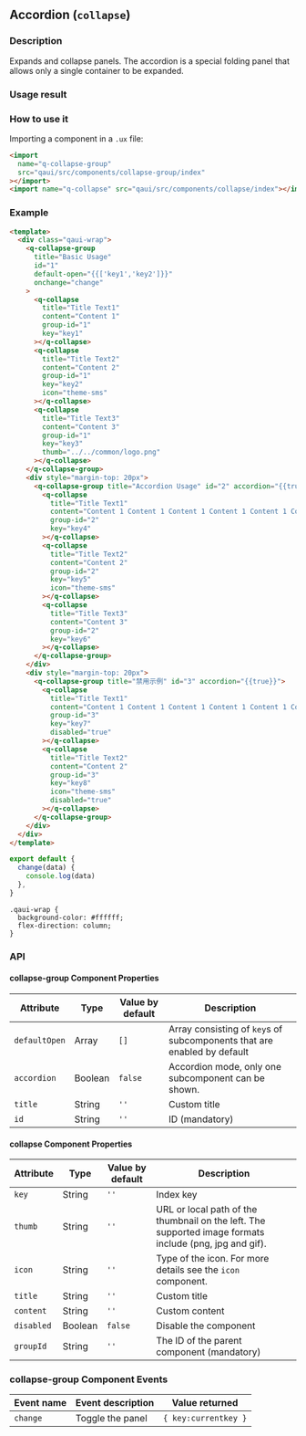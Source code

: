 ## Accordion (`collapse`)

### Description

Expands and collapse panels. The accordion is a special folding panel that allows only a single container to be expanded.

### Usage result

<preview url="https://quick-app-ui.glitch.me/preview/pages/collapse-group/"/>

### How to use it

Importing a component in a `.ux` file:

```html
<import
  name="q-collapse-group"
  src="qaui/src/components/collapse-group/index"
></import>
<import name="q-collapse" src="qaui/src/components/collapse/index"></import>
```

### Example

```html
<template>
  <div class="qaui-wrap">
    <q-collapse-group
      title="Basic Usage"
      id="1"
      default-open="{{['key1','key2']}}"
      onchange="change"
    >
      <q-collapse
        title="Title Text1"
        content="Content 1"
        group-id="1"
        key="key1"
      ></q-collapse>
      <q-collapse
        title="Title Text2"
        content="Content 2"
        group-id="1"
        key="key2"
        icon="theme-sms"
      ></q-collapse>
      <q-collapse
        title="Title Text3"
        content="Content 3"
        group-id="1"
        key="key3"
        thumb="../../common/logo.png"
      ></q-collapse>
    </q-collapse-group>
    <div style="margin-top: 20px">
      <q-collapse-group title="Accordion Usage" id="2" accordion="{{true}}">
        <q-collapse
          title="Title Text1"
          content="Content 1 Content 1 Content 1 Content 1 Content 1 Content 1 Content 1 Content 1 Content 1 Content 1 Content 1 Content 1 Content 1 Content 1 Content 1 Content 1 Content 1 Content 1 Content 1 Content 1 Content 1 Content 1 Content 1"
          group-id="2"
          key="key4"
        ></q-collapse>
        <q-collapse
          title="Title Text2"
          content="Content 2"
          group-id="2"
          key="key5"
          icon="theme-sms"
        ></q-collapse>
        <q-collapse
          title="Title Text3"
          content="Content 3"
          group-id="2"
          key="key6"
        ></q-collapse>
      </q-collapse-group>
    </div>
    <div style="margin-top: 20px">
      <q-collapse-group title="禁用示例" id="3" accordion="{{true}}">
        <q-collapse
          title="Title Text1"
          content="Content 1 Content 1 Content 1 Content 1 Content 1 Content 1 Content 1 Content 1 Content 1 Content 1 Content 1 Content 1 Content 1 Content 1 Content 1 Content 1 Content 1 Content 1 Content 1 Content 1 Content 1 Content 1 Content 1"
          group-id="3"
          key="key7"
          disabled="true"
        ></q-collapse>
        <q-collapse
          title="Title Text2"
          content="Content 2"
          group-id="3"
          key="key8"
          icon="theme-sms"
          disabled="true"
        ></q-collapse>
      </q-collapse-group>
    </div>
  </div>
</template>
```

```js
export default {
  change(data) {
    console.log(data)
  },
}
```

```less
.qaui-wrap {
  background-color: #ffffff;
  flex-direction: column;
}
```

### API

#### collapse-group Component Properties

| Attribute     | Type    | Value by default | Description                                                             |
| ------------- | ------- | ---------------- | ----------------------------------------------------------------------- |
| `defaultOpen` | Array   | `[]`             | Array consisting of `key`s of subcomponents that are enabled by default |
| `accordion`   | Boolean | `false`          | Accordion mode, only one subcomponent can be shown.                     |
| `title`       | String  | `''`             | Custom title                                                            |
| `id`          | String  | `''`             | ID (mandatory)                                                          |

#### collapse Component Properties

| Attribute  | Type    | Value by default | Description                                                                                             |
| ---------- | ------- | ---------------- | ------------------------------------------------------------------------------------------------------- |
| `key`      | String  | `''`             | Index key                                                                                               |
| `thumb`    | String  | `''`             | URL or local path of the thumbnail on the left. The supported image formats include (png, jpg and gif). |
| `icon`     | String  | `''`             | Type of the icon. For more details see the `icon` component.                                            |
| `title`    | String  | `''`             | Custom title                                                                                            |
| `content`  | String  | `''`             | Custom content                                                                                          |
| `disabled` | Boolean | `false`          | Disable the component                                                                                   |
| `groupId`  | String  | `''`             | The ID of the parent component (mandatory)                                                              |

### collapse-group Component Events

| Event name | Event description | Value returned       |
| ---------- | ----------------- | -------------------- |
| `change`   | Toggle the panel  | `{ key:currentkey }` |

